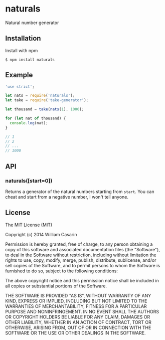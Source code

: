 
# naturals

  Natural number generator

## Installation

  Install with npm

    $ npm install naturals

## Example

```js
'use strict';

let nats = require('naturals');
let take = require('take-generator');

let thousand = take(nats(1), 1000);

for (let nat of thousand) {
  console.log(nat);
}

// 1
// 2
// ...
// 1000
```

## API

### naturals([start=0])

Returns a generator of the natural numbers starting from `start`. You can cheat
and start from a negative number, I won't tell anyone.

## License

  The MIT License (MIT)

  Copyright (c) 2014 William Casarin

  Permission is hereby granted, free of charge, to any person obtaining a copy
  of this software and associated documentation files (the "Software"), to deal
  in the Software without restriction, including without limitation the rights
  to use, copy, modify, merge, publish, distribute, sublicense, and/or sell
  copies of the Software, and to permit persons to whom the Software is
  furnished to do so, subject to the following conditions:

  The above copyright notice and this permission notice shall be included in
  all copies or substantial portions of the Software.

  THE SOFTWARE IS PROVIDED "AS IS", WITHOUT WARRANTY OF ANY KIND, EXPRESS OR
  IMPLIED, INCLUDING BUT NOT LIMITED TO THE WARRANTIES OF MERCHANTABILITY,
  FITNESS FOR A PARTICULAR PURPOSE AND NONINFRINGEMENT. IN NO EVENT SHALL THE
  AUTHORS OR COPYRIGHT HOLDERS BE LIABLE FOR ANY CLAIM, DAMAGES OR OTHER
  LIABILITY, WHETHER IN AN ACTION OF CONTRACT, TORT OR OTHERWISE, ARISING FROM,
  OUT OF OR IN CONNECTION WITH THE SOFTWARE OR THE USE OR OTHER DEALINGS IN
  THE SOFTWARE.

